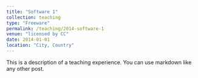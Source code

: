 ```yaml
---
title: "Software 1"
collection: teaching
type: "Freeware"
permalink: /teaching/2014-software-1
venue: "licensed by CC"
date: 2014-01-01
location: "City, Country"
---
```


This is a description of a teaching experience. You can use markdown like any other post.
